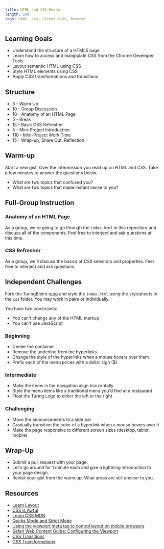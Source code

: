 ```yaml
---
title: HTML and CSS Recap
length: 180
tags: html, css, client-side, browser
---
```


## Learning Goals

* Understand the structure of a HTML5 page
* Learn how to access and manipulate CSS from the Chrome Developer Tools
* Layout semantic HTML using CSS
* Style HTML elements using CSS
* Apply CSS transformations and transitions

## Structure

* 5 - Warm Up
* 10 - Group Discussion
* 10 - Anatomy of an HTML Page
* 5 - Break
* 15 - Basic CSS Refresher
* 5 - Mini-Project Introduction
* 110 - Mini-Project Work Time
* 15 - Wrap-up, Share Out, Reflection

## Warm-up

Start a new gist. Over the intermission you read up on HTML and CSS. Take a few minutes to answer the questions below.

* What are two topics that confused you?
* What are two topics that made instant sense to you?

## Full-Group Instruction

### Anatomy of an HTML Page

As a group, we're going to go through the `index.html` in this repository and discuss all of the components. Feel free to interject and ask questions at this time.

### CSS Refresher

As a group, we'll discuss the basics of CSS selectors and properties. Feel free to interject and ask questions.

## Independent Challenges

Fork the TuringBistro [repo](https://github.com/turingschool-examples/turing-bistro) and style the `index.html` using the stylesheets in the `css` folder. You may work in pairs or individually.

You have two constraints:

* You can't change any of the HTML markup
* You can't use JavaScript

### Beginning

* Center the container
* Remove the underline from the hyperlinks
* Change the style of the hyperlinks when a mouse hovers over them
* Prefix each of the menu prices with a dollar sign ($)

### Intermediate

* Make the items in the navigation align horizontally
* Style the menu items like a traditional menu you'd find at a restaurant
* Float the Turing Logo to either the left or the right

### Challenging

* Move the announcements to a side bar
* Gradually transition the color of a hyperlink when a mouse hovers over it
* Make the page responsive to different screen sizes (desktop, tablet, mobile)

## Wrap-Up

* Submit a pull request with your page.
* Let's go around for 1 minute each and give a lightning introduction to your page design.
* Revisit your gist from the warm up. What areas are still unclear to you.

## Resources

* [Learn Layout](http://learnlayout.com/)
* [CSS is Awful](http://static.incompl.com/awful/)
* [Learn CSS MDN](https://developer.mozilla.org/en-US/learn/css)
* [Quirks Mode and Strict Mode](http://www.quirksmode.org/css/quirksmode.html)
* [Using the viewport meta tag to control layout on mobile browsers](https://developer.mozilla.org/en-US/docs/Mozilla/Mobile/Viewport_meta_tag)
* [Safari Web Content Guide: Configuring the Viewport](https://developer.apple.com/library/ios/documentation/appleapplications/reference/safariwebcontent/usingtheviewport/usingtheviewport.html)
* [CSS Transitions](https://developer.mozilla.org/en-US/docs/Web/Guide/CSS/Using_CSS_transitions)
* [CSS Transformations](https://developer.mozilla.org/en-US/docs/Web/CSS/transform)
